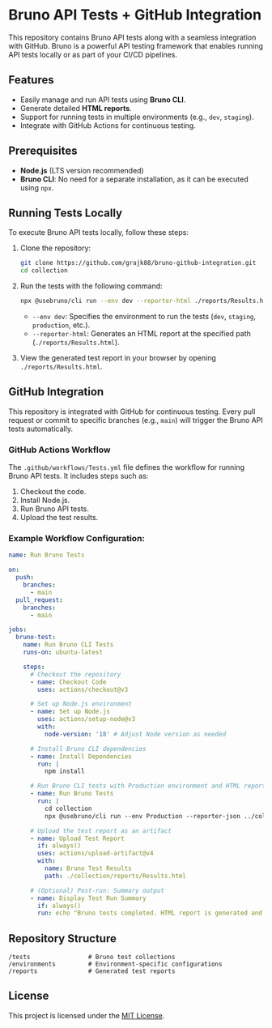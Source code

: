 
# Bruno API Tests + GitHub Integration

This repository contains Bruno API tests along with a seamless integration with GitHub. Bruno is a powerful API testing framework that enables running API tests locally or as part of your CI/CD pipelines.

## Features
- Easily manage and run API tests using **Bruno CLI**.
- Generate detailed **HTML reports**.
- Support for running tests in multiple environments (e.g., `dev`, `staging`).
- Integrate with GitHub Actions for continuous testing.

## Prerequisites
- **Node.js** (LTS version recommended)
- **Bruno CLI**: No need for a separate installation, as it can be executed using `npx`.

## Running Tests Locally
To execute Bruno API tests locally, follow these steps:

1. Clone the repository:
   ```bash
   git clone https://github.com/grajk88/bruno-github-integration.git
   cd collection
   ```

2. Run the tests with the following command:
   ```bash
   npx @usebruno/cli run --env dev --reporter-html ./reports/Results.html
   ```

   - `--env dev`: Specifies the environment to run the tests (`dev`, `staging`, `production`, etc.).
   - `--reporter-html`: Generates an HTML report at the specified path (`./reports/Results.html`).

3. View the generated test report in your browser by opening `./reports/Results.html`.

## GitHub Integration
This repository is integrated with GitHub for continuous testing. Every pull request or commit to specific branches (e.g., `main`) will trigger the Bruno API tests automatically.

### GitHub Actions Workflow
The `.github/workflows/Tests.yml` file defines the workflow for running Bruno API tests. It includes steps such as:
1. Checkout the code.
2. Install Node.js.
3. Run Bruno API tests.
4. Upload the test results.

### Example Workflow Configuration:
```yaml
name: Run Bruno Tests

on:
  push:
    branches:
      - main
  pull_request:
    branches:
      - main

jobs:
  bruno-test:
    name: Run Bruno CLI Tests
    runs-on: ubuntu-latest

    steps:
      # Checkout the repository
      - name: Checkout Code
        uses: actions/checkout@v3

      # Set up Node.js environment
      - name: Set up Node.js
        uses: actions/setup-node@v3
        with:
          node-version: '18' # Adjust Node version as needed

      # Install Bruno CLI dependencies
      - name: Install Dependencies
        run: |
          npm install

      # Run Bruno CLI tests with Production environment and HTML reporting
      - name: Run Bruno Tests
        run: |
          cd collection
          npx @usebruno/cli run --env Production --reporter-json ../collection/reports/results.json --reporter-html ../collection/reports/Results.html

      # Upload the test report as an artifact
      - name: Upload Test Report
        if: always()
        uses: actions/upload-artifact@v4
        with:
          name: Bruno Test Results
          path: ./collection/reports/Results.html

      # (Optional) Post-run: Summary output
      - name: Display Test Run Summary
        if: always()
        run: echo "Bruno tests completed. HTML report is generated and uploaded as an artifact."
```

## Repository Structure
```
/tests                # Bruno test collections
/environments         # Environment-specific configurations
/reports              # Generated test reports
```

## License
This project is licensed under the [MIT License](LICENSE).